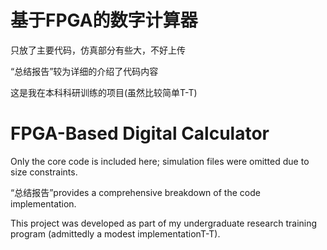 # 基于FPGA的数字计算器

只放了主要代码，仿真部分有些大，不好上传

“总结报告”较为详细的介绍了代码内容

这是我在本科科研训练的项目(虽然比较简单T-T)

# FPGA-Based Digital Calculator

Only the core code is included here; simulation files were omitted due to size constraints.

“总结报告”provides a comprehensive breakdown of the code implementation.

This project was developed as part of my undergraduate research training program (admittedly a modest implementationT-T).